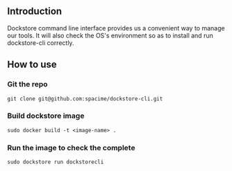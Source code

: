 ## Introduction
Dockstore command line interface provides us a convenient way to manage our tools. It will also check the OS's environment so as to install and run dockstore-cli correctly.

## How to use
### Git the repo
```
git clone git@github.com:spacime/dockstore-cli.git
```
### Build dockstore image
```
sudo docker build -t <image-name> .
```
### Run the image to check the complete
```
sudo dockstore run dockstorecli
```
